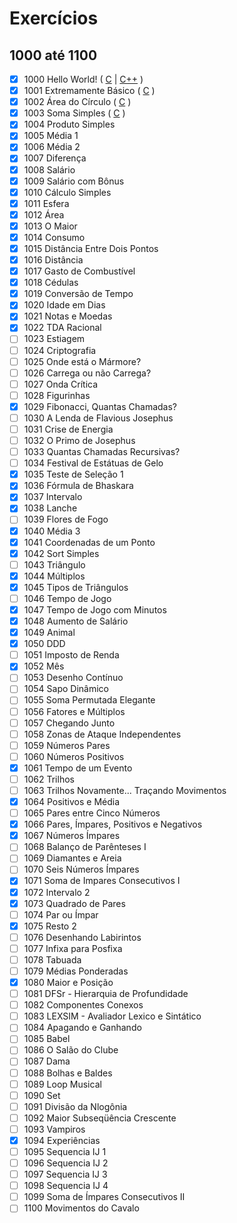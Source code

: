# Exercícios
## 1000 até 1100

- [x] 1000		Hello World! ( [C](https://github.com/thiagoeletronicag7/BeeCrowd/blob/main/C%C3%B3digos/1000%20-%201100/1000%20-%20Hello%20World/1000%20-%20Hello%20World.c) | [C++](https://github.com/thiagoeletronicag7/BeeCrowd/blob/main/C%C3%B3digos/1000%20-%201100/1000%20-%20Hello%20World/1000%20-%20Hello%20World.cpp) )
- [x] 1001		Extremamente Básico	( [C](https://github.com/thiagoeletronicag7/BeeCrowd/blob/main/C%C3%B3digos/1000%20-%201100/1001%20-%20Extremamente%20B%C3%A1sico/1001%20-%20Extremamente%20Basico.c) )
- [x] 1002		Área do Círculo	( [C](https://github.com/thiagoeletronicag7/BeeCrowd/blob/main/C%C3%B3digos/1000%20-%201100/1002%20-%20%C3%81rea%20do%20C%C3%ADrculo/1002%20-%20%C3%A1rea%20do%20c%C3%ADrculo.c) )
- [x] 1003		Soma Simples	( [C](https://github.com/thiagoeletronicag7/BeeCrowd/blob/main/C%C3%B3digos/1000%20-%201100/1003%20-%20Soma%20Simples/1003%20-%20Soma%20Simples.c) )
- [x] 1004		Produto Simples	
- [x] 1005		Média 1	
- [x] 1006		Média 2	
- [x] 1007		Diferença	
- [x] 1008		Salário
- [x] 1009		Salário com Bônus		
- [x] 1010		Cálculo Simples	
- [x] 1011		Esfera		
- [x] 1012		Área	
- [x] 1013		O Maior		
- [x] 1014		Consumo		
- [x] 1015		Distância Entre Dois Pontos		
- [x] 1016		Distância		
- [x] 1017		Gasto de Combustível		
- [x] 1018		Cédulas
- [x] 1019		Conversão de Tempo
- [x] 1020		Idade em Dias	
- [x] 1021		Notas e Moedas		
- [x] 1022		TDA Racional	
- [ ] 1023		Estiagem	
- [ ] 1024		Criptografia	
- [ ] 1025		Onde está o Mármore?	
- [ ] 1026		Carrega ou não Carrega?	
- [ ] 1027		Onda Crítica		
- [ ] 1028		Figurinhas	
- [x] 1029		Fibonacci, Quantas Chamadas?	
- [ ] 1030		A Lenda de Flavious Josephus		
- [ ] 1031		Crise de Energia
- [ ] 1032		O Primo de Josephus	
- [ ] 1033		Quantas Chamadas Recursivas?	
- [ ] 1034		Festival de Estátuas de Gelo	
- [x] 1035		Teste de Seleção 1	
- [x] 1036		Fórmula de Bhaskara	
- [x] 1037		Intervalo	
- [x] 1038		Lanche
- [ ] 1039		Flores de Fogo
- [x] 1040		Média 3		
- [x] 1041		Coordenadas de um Ponto	
- [x] 1042		Sort Simples	
- [ ] 1043		Triângulo	
- [x] 1044		Múltiplos		
- [x] 1045		Tipos de Triângulos		
- [ ] 1046		Tempo de Jogo		
- [x] 1047		Tempo de Jogo com Minutos		
- [x] 1048		Aumento de Salário		
- [x] 1049		Animal		
- [x] 1050		DDD		
- [ ] 1051		Imposto de Renda		
- [x] 1052		Mês		
- [ ] 1053		Desenho Contínuo		
- [ ] 1054		Sapo Dinâmico		
- [ ] 1055		Soma Permutada Elegante		
- [ ] 1056		Fatores e Múltiplos		
- [ ] 1057		Chegando Junto	
- [ ] 1058		Zonas de Ataque Independentes		
- [ ] 1059		Números Pares
- [ ] 1060		Números Positivos		
- [x] 1061		Tempo de um Evento		
- [ ] 1062		Trilhos		
- [ ] 1063		Trilhos Novamente... Traçando Movimentos		
- [x] 1064		Positivos e Média		
- [ ] 1065		Pares entre Cinco Números		
- [x] 1066		Pares, Ímpares, Positivos e Negativos		
- [x] 1067		Números Ímpares		
- [ ] 1068		Balanço de Parênteses I		
- [ ] 1069		Diamantes e Areia		
- [ ] 1070		Seis Números Ímpares		
- [x] 1071		Soma de Impares Consecutivos I		
- [x] 1072		Intervalo 2		
- [x] 1073		Quadrado de Pares		
- [ ] 1074		Par ou Ímpar	
- [x] 1075		Resto 2		
- [ ] 1076		Desenhando Labirintos		
- [ ] 1077		Infixa para Posfixa		
- [ ] 1078		Tabuada		
- [ ] 1079		Médias Ponderadas
- [x] 1080		Maior e Posição	
- [ ] 1081		DFSr - Hierarquia de Profundidade		
- [ ] 1082		Componentes Conexos	
- [ ] 1083		LEXSIM - Avaliador Lexico e Sintático	
- [ ] 1084		Apagando e Ganhando	
- [ ] 1085		Babel	
- [ ] 1086		O Salão do Clube	
- [ ] 1087		Dama	
- [ ] 1088		Bolhas e Baldes	
- [ ] 1089		Loop Musical	
- [ ] 1090		Set	
- [ ] 1091		Divisão da Nlogônia
- [ ] 1092		Maior Subseqüência Crescente	
- [ ] 1093		Vampiros	
- [x] 1094		Experiências	
- [ ] 1095		Sequencia IJ 1	
- [ ] 1096		Sequencia IJ 2	
- [ ] 1097		Sequencia IJ 3		
- [ ] 1098		Sequencia IJ 4		
- [ ] 1099		Soma de Ímpares Consecutivos II
- [ ] 1100		Movimentos do Cavalo
